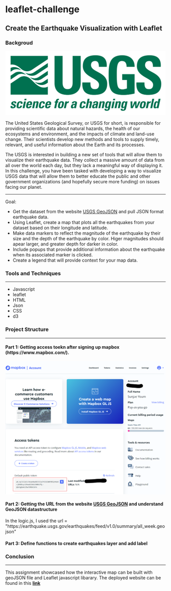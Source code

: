 # leaflet-challenge
<h2>Create the Earthquake Visualization with Leaflet</h2>

<h3>Backgroud</h3>
<img src="./images/1-logo.png" alt="USGS_logo"/>
<p>
The United States Geological Survey, or USGS for short, is responsible for providing scientific data about natural hazards, the health of our ecosystems and environment, and the impacts of climate and land-use change. Their scientists develop new methods and tools to supply timely, relevant, and useful information about the Earth and its processes.

The USGS is interested in building a new set of tools that will allow them to visualize their earthquake data. They collect a massive amount of data from all over the world each day, but they lack a meaningful way of displaying it. In this challenge, you have been tasked with developing a way to visualize USGS data that will allow them to better educate the public and other government organizations (and hopefully secure more funding) on issues facing our planet.
</p>

<hr/>
<div>
Goal:
<ul>
<li>Get the dataset from the website <a href="https://earthquake.usgs.gov/earthquakes/feed/v1.0/geojson.php">USGS GeoJSON</a> and pull JSON format earthquake data.</li>
<li>Using Leaflet, create a map that plots all the earthquakes from your dataset based on their longitude and latitude.</li>
<li>Make data markers to reflect the magnitude of the earthquake by their size and the depth of the earthquake by color. Higer magnitudes should apear larger, and greater depth for darker in color.</li>
<li>Include popups that provide additional information about the earthquake when its associated marker is clicked.</li>
<li>Create a legend that will provide context for your map data.</li>
</ul>

<h3>Tools and Techniques</h3>
<hr/>

<ul>
<li>Javascript</li>
<li>leaflet</li>
<li>HTML</li>
<li>Json</li>
<li>CSS</li>
<li>d3</li>
</ul>

</div>

<h3>Project Structure</h3>
<hr/>


<h4>Part 1: Getting access toekn after signing up mapbox (https://www.mapbox.com/).</h4>
<img src="./images/mapbox_access_token.png" alt="mapbox_account_access_token"/>


<h4>Part 2: Getting the URL from the website <a href="https://earthquake.usgs.gov/earthquakes/feed/v1.0/geojson.php">USGS GeoJSON</a> and understand GeoJSON datastructure</h4>
In the logic.js, I used the url = "https://earthquake.usgs.gov/earthquakes/feed/v1.0/summary/all_week.geojson"

<h4>Part 3: Define functions to create earthquakes layer and add label</h4>

<h3>Conclusion</h3>
<hr/>
<p>
This assignment showcased how the interactive map can be built with geoJSON file and Leaflet javascript libarary. The deployed website can be found in this <b><a href="https://sunjy0827.github.io/leaflet-challenge/">link</a></b>
</p>